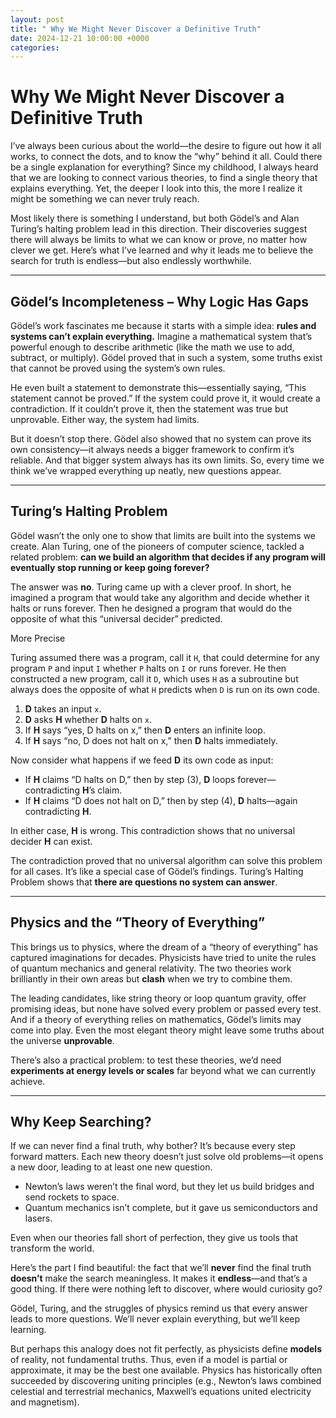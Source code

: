 ```yaml
---
layout: post
title: " Why We Might Never Discover a Definitive Truth"
date: 2024-12-21 10:00:00 +0000
categories: 
---
```


# Why We Might Never Discover a Definitive Truth

I’ve always been curious about the world—the desire to figure out how it all works, to connect the dots, and to know the “why” behind it all. Could there be a single explanation for everything? Since my childhood, I always heard that we are looking to connect various theories, to find a single theory that explains everything. Yet, the deeper I look into this, the more I realize it might be something we can never truly reach.

Most likely there is something I understand, but both Gödel’s and Alan Turing’s halting problem lead in this direction. Their discoveries suggest there will always be limits to what we can know or prove, no matter how clever we get. Here’s what I’ve learned and why it leads me to believe the search for truth is endless—but also endlessly worthwhile.

---

## Gödel’s Incompleteness – Why Logic Has Gaps

Gödel’s work fascinates me because it starts with a simple idea: **rules and systems can’t explain everything.** Imagine a mathematical system that’s powerful enough to describe arithmetic (like the math we use to add, subtract, or multiply). Gödel proved that in such a system, some truths exist that cannot be proved using the system’s own rules.

He even built a statement to demonstrate this—essentially saying, “This statement cannot be proved.” If the system could prove it, it would create a contradiction. If it couldn’t prove it, then the statement was true but unprovable. Either way, the system had limits.

But it doesn’t stop there. Gödel also showed that no system can prove its own consistency—it always needs a bigger framework to confirm it’s reliable. And that bigger system always has its own limits. So, every time we think we’ve wrapped everything up neatly, new questions appear.

---

## Turing’s Halting Problem

Gödel wasn’t the only one to show that limits are built into the systems we create. Alan Turing, one of the pioneers of computer science, tackled a related problem: **can we build an algorithm that decides if any program will eventually stop running or keep going forever?**

The answer was **no**. Turing came up with a clever proof. In short, he imagined a program that would take any algorithm and decide whether it halts or runs forever. Then he designed a program that would do the opposite of what this “universal decider” predicted.

More Precise

Turing assumed there was a program, call it `H`, that could determine for any program `P` and input `I` whether `P` halts on `I` or runs forever. He then constructed a new program, call it `D`, which uses `H` as a subroutine but always does the opposite of what `H` predicts when `D` is run on its own code.

1. **D** takes an input `x`.
2. **D** asks **H** whether **D** halts on `x`.
3. If **H** says “yes, D halts on x,” then **D** enters an infinite loop.
4. If **H** says “no, D does not halt on x,” then **D** halts immediately.

Now consider what happens if we feed **D** its own code as input:

- If **H** claims “D halts on D,” then by step (3), **D** loops forever—contradicting **H**’s claim.  
- If **H** claims “D does not halt on D,” then by step (4), **D** halts—again contradicting **H**.

In either case, **H** is wrong. This contradiction shows that no universal decider **H** can exist.

The contradiction proved that no universal algorithm can solve this problem for all cases. It’s like a special case of Gödel’s findings. Turing’s Halting Problem shows that **there are questions no system can answer**.

---

## Physics and the “Theory of Everything”

This brings us to physics, where the dream of a “theory of everything” has captured imaginations for decades. Physicists have tried to unite the rules of quantum mechanics and general relativity. The two theories work brilliantly in their own areas but **clash** when we try to combine them.

The leading candidates, like string theory or loop quantum gravity, offer promising ideas, but none have solved every problem or passed every test. And if a theory of everything relies on mathematics, Gödel’s limits may come into play. Even the most elegant theory might leave some truths about the universe **unprovable**.

There’s also a practical problem: to test these theories, we’d need **experiments at energy levels or scales** far beyond what we can currently achieve.

---

## Why Keep Searching?

If we can never find a final truth, why bother? It’s because every step forward matters. Each new theory doesn’t just solve old problems—it opens a new door, leading to at least one new question.

- Newton’s laws weren’t the final word, but they let us build bridges and send rockets to space.  
- Quantum mechanics isn’t complete, but it gave us semiconductors and lasers.

Even when our theories fall short of perfection, they give us tools that transform the world.

Here’s the part I find beautiful: the fact that we’ll **never** find the final truth **doesn’t** make the search meaningless. It makes it **endless**—and that’s a good thing. If there were nothing left to discover, where would curiosity go?

Gödel, Turing, and the struggles of physics remind us that every answer leads to more questions. We’ll never explain everything, but we’ll keep learning.

But perhaps this analogy does not fit perfectly, as physicists define **models** of reality, not fundamental truths. Thus, even if a model is partial or approximate, it may be the best one available. Physics has historically often succeeded by discovering uniting principles (e.g., Newton’s laws combined celestial and terrestrial mechanics, Maxwell’s equations united electricity and magnetism).


